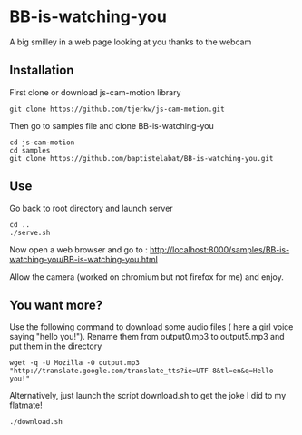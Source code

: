 # BB-is-watching-you
A big smilley in a web page looking at you thanks to the webcam

Installation
-------------

First clone or download js-cam-motion library

    git clone https://github.com/tjerkw/js-cam-motion.git
  
Then go to samples file and clone BB-is-watching-you

    cd js-cam-motion
    cd samples
    git clone https://github.com/baptistelabat/BB-is-watching-you.git

Use
-------
Go back to root directory and launch server

    cd ..
    ./serve.sh

Now open a web browser and go to :
[http://localhost:8000/samples/BB-is-watching-you/BB-is-watching-you.html](http://localhost:8000/samples/BB-is-watching-you/BB-is-watching-you.html)

Allow the camera (worked on chromium but not firefox for me) and enjoy.

You want more?
--------------
Use the following command to download some audio files ( here a girl voice saying "hello you!").
Rename them from output0.mp3 to output5.mp3 and put them in the directory

    wget -q -U Mozilla -O output.mp3 "http://translate.google.com/translate_tts?ie=UTF-8&tl=en&q=Hello you!"

Alternatively, just launch the script download.sh to get the joke I did to my flatmate!

    ./download.sh

